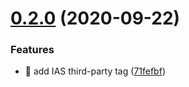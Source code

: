 # [0.2.0](https://github.com/guardian/commercial-core/compare/v0.1.1...v0.2.0) (2020-09-22)


### Features

* 🎸 add IAS third-party tag ([71fefbf](https://github.com/guardian/commercial-core/commit/71fefbf87a50f4fff54d6a69e1c50e6f234f669f))
